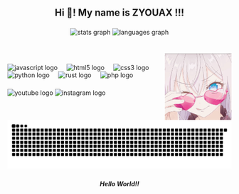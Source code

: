 <br clear="both">

<h2 align="center">Hi 👋! My name is ZYOUAX !!!</h2>

###

<div align="center">
  <img src="https://github-readme-stats.vercel.app/api?username=zyouax&hide_title=false&hide_rank=false&show_icons=true&include_all_commits=true&count_private=true&disable_animations=false&theme=dracula&locale=en&hide_border=false" weight="200" height="auto" alt="stats graph"  />
  <img src="https://github-readme-stats.vercel.app/api/top-langs?username=zyouax&locale=en&hide_title=false&layout=compact&card_width=320&langs_count=5&theme=dracula&hide_border=false" weight="200" height="auto" alt="languages graph"  />
</div>

###

<br clear="both">

<img align="right" height="150" src="https://github.com/zyouax/zyouax/blob/main/gifs/tenor.gif"  />

###

<div align="left">
  <img src="https://cdn.jsdelivr.net/gh/devicons/devicon/icons/javascript/javascript-original.svg" height="40" alt="javascript logo"  />
  <img width="12" />
  <img src="https://cdn.jsdelivr.net/gh/devicons/devicon/icons/html5/html5-original.svg" height="40" alt="html5 logo"  />
  <img width="12" />
  <img src="https://cdn.jsdelivr.net/gh/devicons/devicon/icons/css3/css3-original.svg" height="40" alt="css3 logo"  />
  <img width="12" />
  <img src="https://cdn.jsdelivr.net/gh/devicons/devicon/icons/python/python-original.svg" height="40" alt="python logo"  />
  <img width="12" />
  <img src="https://cdn.jsdelivr.net/gh/devicons/devicon/icons/rust/rust-original.svg" height="40" alt="rust logo"  />
  <img width="12" />
  <img src="https://cdn.jsdelivr.net/gh/devicons/devicon/icons/php/php-original.svg" height="40" alt="php logo"  />
</div>

###

<div align="left">
  <img src="https://img.shields.io/static/v1?message=Youtube&logo=youtube&label=&color=FF0000&logoColor=white&labelColor=&style=for-the-badge" height="35" alt="youtube logo"  />
  <img src="https://img.shields.io/static/v1?message=Instagram&logo=instagram&label=&color=E4405F&logoColor=white&labelColor=&style=for-the-badge" height="35" alt="instagram logo"  />
</div>

###

<br clear="both">

<img src="https://raw.githubusercontent.com/zyouax/zyouax/output/snake.svg" alt="Snake animation" />

###

<h5 align="center">Hello World!!</h5>

###